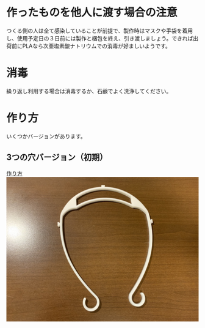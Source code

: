 # 作ったものを他人に渡す場合の注意
つくる側の人は全て感染していることが前提で、製作時はマスクや手袋を着用し、使用予定日の３日前には製作と梱包を終え、引き渡しましょう。できれば出荷前にPLAなら次亜塩素酸ナトリウムでの消毒が好ましいようです。

# 消毒
繰り返し利用する場合は消毒するか、石鹸でよく洗浄してください。

# 作り方
いくつかバージョンがあります。

## 3つの穴バージョン（初期）
[作り方](ver1_3hole)
![printed viser](images/1.jpeg)
